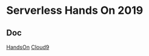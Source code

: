 # Serverless Hands On 2019

## Doc

[HandsOn](https://docs.google.com/presentation/d/1ecO4p8mjpAzZdcxriOvFH6bakX9mMjtMhN23nno6zsU/edit?usp=sharing)
[Cloud9](https://docs.google.com/presentation/d/1-kXWrxXkldTVxAEE3nRl5Yyn9LJTixqtlebWwOcl70E/edit?usp=sharing)
